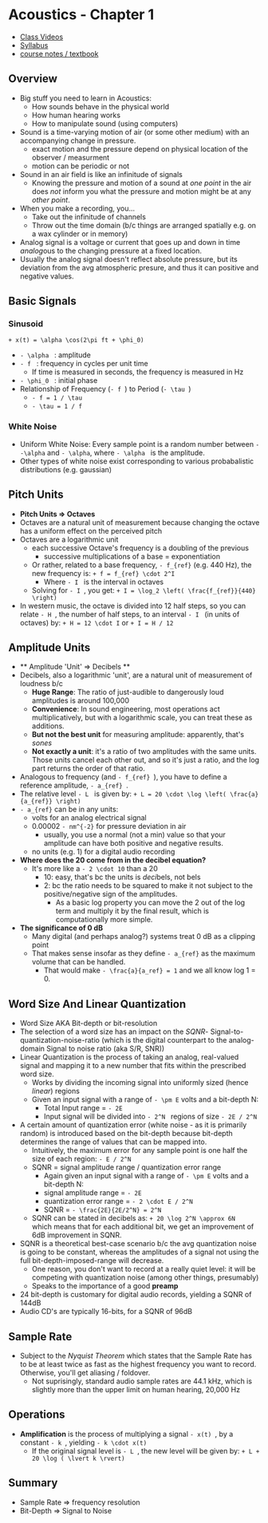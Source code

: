Acoustics - Chapter 1
==================
- [Class Videos](http://msp.ucsd.edu/170-webm/)
- [Syllabus](http://musicweb.ucsd.edu/~mpuckette/syllabi/170.13f/index.htm)
- [course notes / textbook](http://musicweb.ucsd.edu/~mpuckette/syllabi/170.13f/course-notes/index.html)

## Overview
- Big stuff you need to learn in Acoustics:
    - How sounds behave in the physical world
    - How human hearing works
    - How to manipulate sound (using computers)
- Sound is a time-varying motion of air (or some other medium) with an accompanying change in pressure. 
    - exact motion and the pressure depend on physical location of the observer / measurment
    - motion can be periodic or not 
- Sound in an air field is like an infinitude of signals
    - Knowing the pressure and motion of a sound at *one point* in the air does *not* inform you what the pressure and motion might be at any *other point*.
- When you make a recording, you...
    - Take out the infinitude of channels
    - Throw out the time domain (b/c things are arranged spatially e.g. on a wax cylinder or in memory)
- Analog signal is a voltage or current that goes up and down in time *analog*ous to the changing pressure at a fixed location.
- Usually the analog signal doesn't reflect absolute pressure, but its deviation from the avg atmospheric presure, and thus it can positive and negative values.

## Basic Signals

### Sinusoid
```+ x(t) = \alpha \cos(2\pi ft + \phi_0) ```
- ```- \alpha ``` : amplitude
- ```- f ``` : frequency in cycles per unit time
    - If time is measured in seconds, the frequency is measured in Hz
- ```- \phi_0 ``` : initial phase
- Relationship of Frequency (```- f ```) to Period (```- \tau ```)
    - ```- f = 1 / \tau ```
    - ```- \tau = 1 / f ```

### White Noise
- Uniform White Noise: Every sample point is a random number between ```- -\alpha``` and ```- \alpha```, where ```- \alpha ``` is the amplitude.
- Other types of white noise exist corresponding to various probabalistic distributions (e.g. gaussian)

## Pitch Units
- **Pitch Units => Octaves**
- Octaves are a natural unit of measurement because changing the octave has a uniform effect on the perceived pitch
- Octaves are a logarithmic unit
    - each successive Octave's frequency is a doubling of the previous 
        - successive multiplications of a base = exponentiation
    - Or rather, related to a base frequency, ```- f_{ref}``` (e.g. 440 Hz), the new frequency is:
    ```+ f = f_{ref} \cdot 2^I```
        - Where ```- I ``` is the interval in octaves
    - Solving for ```- I ```, you get:
    ```+ I = \log_2 \left( \frac{f_{ref}}{440} \right) ```
- In western music, the octave is divided into 12 half steps, so you can relate ```- H ```, the number of half steps, to an interval ```- I ``` (in units of octaves) by:
    ```+ H = 12 \cdot I```
    or
    ```+ I = H / 12 ```

## Amplitude Units
- ** Amplitude 'Unit' => Decibels **
- Decibels, also a logarithmic 'unit', are a natural unit of measurement of loudness b/c
    - **Huge Range**: The ratio of just-audible to dangerously loud amplitudes is around 100,000
    - **Convenience**: In sound engineering, most operations act multiplicatively, but with a logarithmic scale, you can treat these as additions.
    - **But not the best unit** for measuring amplitude: apparently, that's *sones*
    - **Not exactly a unit**: it's a ratio of two amplitudes with the same units.  Those units cancel each other out, and so it's just a ratio, and the log part returns the order of that ratio.
- Analogous to frequency (and ```- f_{ref} ```), you have to define a reference amplitude, ```- a_{ref} ```.
- The relative level ```- L ``` is given by:
    ```+ L = 20 \cdot \log \left( \frac{a}{a_{ref}} \right) ```
- ```- a_{ref}``` can be in any units:
    - volts for an analog electrical signal
    - 0.00002 ```- nm^{-2}``` for pressure deviation in air
        - usually, you use a normal (not a min) value so that your amplitude can have both positive and negative results.
    - no units (e.g. 1) for a digital audio recording
- **Where does the 20 come from in the decibel equation?**
    - It's more like a ```- 2 \cdot 10``` than a 20
        - 10: easy, that's bc the units is *deci*bels, not bels
        - 2: bc the ratio needs to be squared to make it not subject to the positive/negative sign of the amplitudes.
            - As a basic log property you can move the 2 out of the log term and multiply it by the final result, which is computationally more simple.
- **The significance of 0 dB**
    - Many digital (and perhaps analog?) systems treat 0 dB as a clipping point
    - That makes sense insofar as they define ```- a_{ref}``` as the maximum volume that can be handled.
        - That would make ```- \frac{a}{a_ref} = 1``` and we all know log 1 = 0.

## Word Size And Linear Quantization
- Word Size AKA Bit-depth or bit-resolution
- The selection of a word size has an impact on the *SQNR*- Signal-to-quantization-noise-ratio (which is the digital counterpart to the analog-domain Signal to noise ratio (aka S/R, SNR)) 
- Linear Quantization is the process of taking an analog, real-valued signal and mapping it to a new number that fits within the prescribed word size.
    - Works by dividing the incoming signal into uniformly sized (hence *linear*) regions
    - Given an input signal with a range of ```- \pm E``` volts and a bit-depth N:
        - Total Input range = ```- 2E ```
        - Input signal will be divided into ```- 2^N ``` regions of size ```- 2E / 2^N ```
- A certain amount of quantization error (white noise - as it is primarily random) is introduced based on the bit-depth because bit-depth determines the range of values that can be mapped into.  
    - Intuitively, the maximum error for any sample point is one half the size of each region: ```- E / 2^N ```
    - SQNR = signal amplitude range / quantization error range
        - Again given an input signal with a range of ```- \pm E``` volts and a bit-depth N:
        - signal amplitude range = ```- 2E```
        - quantization error range = ```- 2 \cdot E / 2^N ```
        - SQNR = ```- \frac{2E}{2E/2^N} = 2^N ```
    - SQNR can be stated in decibels as:
    ```+ 20 \log 2^N \approx 6N ```
    which means that for each additional bit, we get an improvement of 6dB improvement in SQNR.
- SQNR is a theoretical best-case scenario b/c the avg quantization noise is going to be constant, whereas the amplitudes of a signal not using the full bit-depth-imposed-range will decrease.  
    - One reason, you don't want to record at a really quiet level: it will be competing with quantization noise (among other things, presumably)
    - Speaks to the importance of a good **preamp**
- 24 bit-depth is customary for digital audio records, yielding a SQNR of 144dB
- Audio CD's are typically 16-bits, for a SQNR of 96dB

## Sample Rate
- Subject to the *Nyquist Theorem* which states that the Sample Rate has to be at least twice as fast as the highest frequency you want to record.  Otherwise, you'll get aliasing / foldover.
    - Not suprisingly, standard audio sample rates are 44.1 kHz, which is slightly more than the upper limit on human hearing, 20,000 Hz 

## Operations
- **Amplification** is the process of multiplying a signal ```- x(t) ```, by a constant ```- k ```, yielding ```- k \cdot x(t) ```
    - If the original signal level is ```- L ```, the new level will be given by:
    ```+ L + 20 \log ( \lvert k \rvert)```

## Summary
- Sample Rate => frequency resolution 
- Bit-Depth => Signal to Noise






